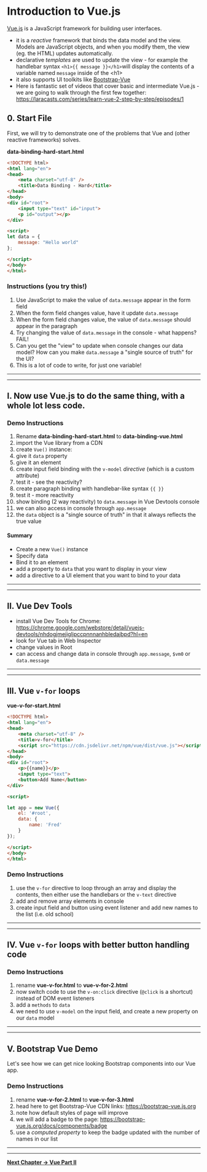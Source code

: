 # Introduction to Vue.js

[Vue.js](https://vuejs.org) is a JavaScript framework for building user interfaces.

 - it is a *reactive* framework that binds the data model and the view. Models are JavaScript objects, and when you modify them, the view (eg. the HTML) updates automatically.
 - declarative *templates* are used to update the view - for example the handlebar syntax `<h1>{{ message }}</h1>`will display the contents of a variable named `message` inside of the &lt;h1>
 - it also supports UI toolkits like [Bootstrap-Vue](https://bootstrap-vue.js.org)
 - Here is fantastic set of videos that cover basic and intermediate Vue.js - we are going to walk through the first few together: https://laracasts.com/series/learn-vue-2-step-by-step/episodes/1

  

  
## 0. Start File

First, we will try to demonstrate one of the problems that Vue and (other reactive frameworks) solves.

**data-binding-hard-start.html**

```html
<!DOCTYPE html>
<html lang="en">
<head>
	<meta charset="utf-8" />
	<title>Data Binding - Hard</title>
</head>
<body>
<div id="root">
	<input type="text" id="input">
	<p id="output"></p>
</div>

<script>
let data = {
	message: "Hello world"
};

</script>
</body>
</html>
```

  
### Instructions (you try this!)
1. Use JavaScript to make the value of `data.message` appear in the form field
2. When the form field changes value, have it update `data.message`
3. When the form field changes value, the value of `data.message` should appear in the paragraph
4. Try changing the value of `data.message` in the console - what happens? FAIL!
5. Can you get the "view" to update when console changes our data model? How can you make `data.message` a "single source of truth" for the UI?
6. This is a lot of code to write, for just one variable!



<hr><hr>

## I. Now use Vue.js to do the same thing, with a whole lot less code.

### Demo Instructions
1. Rename **data-binding-hard-start.html** to **data-binding-vue.html**
1. import the Vue library from a CDN
1. create `Vue()` instance:
1. give it `data` property
1. give it an element
1. create input field binding with the `v-model` *directive* (which is a custom attribute)
1. test it - see the reactivity?
1. create paragraph binding with handlebar-like syntax `{{ }}`
1. test it - more reactivity
1. show binding (2 way reactivity) to `data.message` in Vue Devtools console
1. we can also access in console through `app.message`
1. the `data` object is a "single source of truth" in that it always reflects the true value

#### Summary
- Create a new `Vue()` instance
- Specify data
- Bind it to an element
- add a property to `data` that you want to display in your view
- add a directive to a UI element that you want to bind to your data

<hr><hr>

## II. Vue Dev Tools
- install Vue Dev Tools for Chrome: https://chrome.google.com/webstore/detail/vuejs-devtools/nhdogjmejiglipccpnnnanhbledajbpd?hl=en
- look for Vue tab in Web Inspector
- change values in Root
- can access and change data in console through `app.message`, `$vm0` or `data.message`

<hr><hr>

## III. Vue `v-for` loops
**vue-v-for-start.html**

```html
<!DOCTYPE html>
<html lang="en">
<head>
	<meta charset="utf-8" />
	<title>v-for</title>
	<script src="https://cdn.jsdelivr.net/npm/vue/dist/vue.js"></script>
</head>
<body>
<div id="root">
	<p>{{name}}</p>
	<input type="text">
	<button>Add Name</button>
</div>

<script>

let app = new Vue({
	el: '#root',
	data: {
		name: 'Fred'
	}
});

</script>
</body>
</html>
```

  
### Demo Instructions
1. use the `v-for` directive to loop through an array and display the contents, then either use the handlebars or the `v-text` directive
1. add and remove array elements in console
1. create input field and button using event listener and add new names to the list (i.e. old school)

  
<hr><hr>

  
## IV. Vue `v-for` loops with better button handling code

### Demo Instructions
1. rename **vue-v-for.html** to **vue-v-for-2.html**
1. now switch code to use the `v-on:click` directive (`@click` is a shortcut) instead of DOM event listeners
1. add a `methods` to `data`
1. we need to use `v-model` on the input field, and create a new property on our `data` model

  
<hr><hr>
  
## V. Bootstrap Vue Demo
Let's see how we can get nice looking Bootstrap components into our Vue app.

### Demo Instructions
1. rename **vue-v-for-2.html** to **vue-v-for-3.html**
1. head here to get Bootstrap-Vue CDN links: https://bootstrap-vue.js.org
1. note how default styles of page will improve
1. we will add a badge to the page: https://bootstrap-vue.js.org/docs/components/badge
1. use a *computed property* to keep the badge updated with the number of names in our list


<hr><hr>

**[Next Chapter -> Vue Part II](vue-2.md)**
